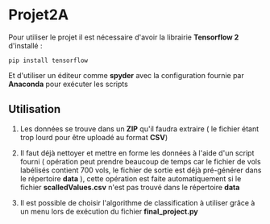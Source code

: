 # Projet2A

Pour utiliser le projet il est nécessaire d'avoir la librairie <b>Tensorflow 2</b> d'installé :

```
pip install tensorflow
```

Et d'utiliser un éditeur comme **spyder** avec la configuration fournie par **Anaconda** pour exécuter les scripts



## Utilisation 

1. Les données se trouve dans un **ZIP** qu'il faudra extraire ( le fichier étant trop lourd pour être uploadé au format **CSV**)

   

2. Il faut déjà nettoyer et mettre en forme les données à l'aide d'un script fourni ( opération peut prendre beaucoup de temps car le fichier de vols labélisés contient 700 vols, le fichier de sortie est déjà pré-générer dans le répertoire **data** ), cette opération est faite automatiquement si le fichier **scalledValues.csv** n'est pas trouvé dans le répertoire **data**

   

3. Il est possible de choisir l'algorithme de classification à utiliser grâce à un menu lors de exécution du fichier **final_project.py**

   

   

   

   



​    

